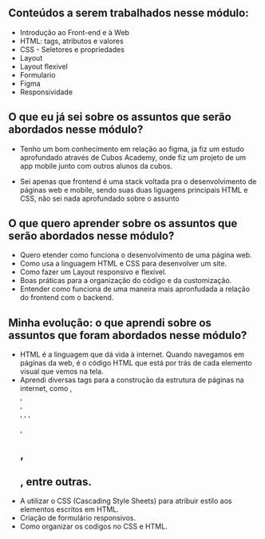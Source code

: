 ## Conteúdos a serem trabalhados nesse módulo:

- Introdução ao Front-end e à Web
- HTML: tags, atributos e valores
- CSS - Seletores e propriedades 
- Layout
- Layout flexivel
- Formulario
- Figma
- Responsividade

## O que eu já sei sobre os assuntos que serão abordados nesse módulo?

- Tenho um  bom conhecimento em relação ao figma, ja fiz um estudo aprofundado através de Cubos Academy,
onde fiz um projeto de um app mobile junto com outros alunos da cubos.

- Sei apenas que frontend é uma stack voltada pra o desenvolvimento de páginas web e mobile, sendo suas duas 
liguagens principais HTML e CSS, não sei nada aprofundado sobre o assunto


## O que quero aprender sobre os assuntos que serão abordados nesse módulo?

- Quero etender como funciona o desenvolvimento de uma página web.
- Como usa a linguagem HTML e CSS para desenvolver um site.
- Como fazer um Layout responsivo e flexível.
- Boas práticas para a organização do código e da customização.
- Entender como funciona de uma maneira mais apronfudada a relação do frontend com o backend.

## Minha evolução: o que aprendi sobre os assuntos que foram abordados nesse módulo?

- HTML é a linguagem que dá vida à internet. Quando navegamos em páginas da web, é o código HTML que está por trás de cada elemento visual que vemos na tela.
- Aprendi diversas tags para a construção da estrutura de páginas na internet, como <body>, <main>, <section>, <div>, <link>, <a>, <p>, <h1>, <h2>, entre outras.
- A utilizar o CSS (Cascading Style Sheets) para atribuir estilo aos elementos escritos em HTML.
- Criação de formulário responsivos.
- Como organizar os codigos no CSS e HTML.
